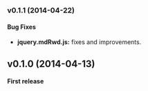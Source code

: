 <a name="v0.1.1"></a>
### v0.1.1 (2014-04-22)

#### Bug Fixes

* **jquery.mdRwd.js:** fixes and improvements. 

<a name="v0.1.0"></a>
## v0.1.0 (2014-04-13)

#### First release